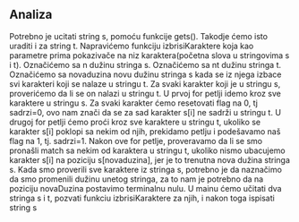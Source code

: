 ## Analiza
Potrebno je ucitati string s, pomoću funkcije gets(). Takodje ćemo isto uraditi i za string t. Napravićemo funkciju izbrisiKaraktere koja kao parametre prima pokazivače na niz karaktera(početna slova u stringovima s i t). Označićemo sa n dužinu stringa s. Označićemo sa nt dužinu stringa t. Označićemo sa novaduzina novu dužinu stringa s kada se iz njega izbace svi karakteri koji se nalaze u stringu t. Za svaki karakter koji je u stringu s, proverićemo da li se on nalazi u stringu t.
U prvoj for petlji idemo kroz sve karaktere u stringu s. Za svaki karakter ćemo resetovati flag na 0, tj sadrzi=0, ovo nam znači da se za sad karakter s[i] ne sadrži u stringu t. U drugoj for petlji ćemo proći kroz sve karaktere u stringu t, ukoliko se karakter s[i] poklopi sa nekim od njih, prekidamo petlju i podešavamo naš flag na 1, tj. sadrzi=1. Nakon ove for petlje, proveravamo da li se smo pronašli match sa nekim od karaktera u stringu t, ukoliko nismo ubacujemo karakter s[i] na poziciju s[novaduzina], jer je to trenutna nova dužina stringa s. Kada smo proverili sve karaktere iz stringa s, potrebno je da naznačimo da smo promenili dužinu unetog stringa, za to nam je potrebno da na poziciju novaDuzina postavimo terminalnu nulu. U mainu ćemo učitati dva stringa s i t, pozvati funkciu izbrisiKaraktere za njih, i nakon toga ispisati string s 

